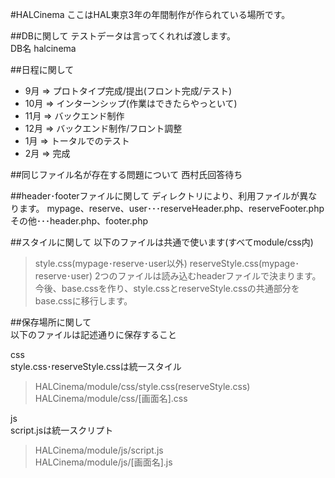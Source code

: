 #HALCinema
ここはHAL東京3年の年間制作が作られている場所です。

##DBに関して
テストデータは言ってくれれば渡します。  
DB名 halcinema


##日程に関して
* 9月 => プロトタイプ完成/提出(フロント完成/テスト)  
* 10月 => インターンシップ(作業はできたらやっといて)  
* 11月 => バックエンド制作  
* 12月 => バックエンド制作/フロント調整  
* 1月 => トータルでのテスト  
* 2月 => 完成  


##同じファイル名が存在する問題について
西村氏回答待ち


##header･footerファイルに関して
ディレクトリにより、利用ファイルが異なります。
mypage、reserve、user･･･reserveHeader.php、reserveFooter.php
その他･･･header.php、footer.php


##スタイルに関して
以下のファイルは共通で使います(すべてmodule/css内)
>style.css(mypage･reserve･user以外)
>reserveStyle.css(mypage･reserve･user)
2つのファイルは読み込むheaderファイルで決まります。
今後、base.cssを作り、style.cssとreserveStyle.cssの共通部分をbase.cssに移行します。


##保存場所に関して  
以下のファイルは記述通りに保存すること 

css  
style.css･reserveStyle.cssは統一スタイル  
>HALCinema/module/css/style.css(reserveStyle.css) 
>HALCinema/module/css/[画面名].css  

js  
script.jsは統一スクリプト  
>HALCinema/module/js/script.js  
>HALCinema/module/js/[画面名].js  
